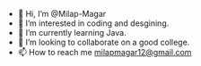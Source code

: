 - 👋 Hi, I’m @Milap-Magar
- 👀 I’m interested in coding and desgining.
- 🌱 I’m currently learning Java.
- 💞️ I’m looking to collaborate on a good college.
- 📫 How to reach me milapmagar12@gmail.com

<!---
Milap-Magar/Milap-Magar is a ✨ special ✨ repository because its `README.md` (this file) appears on your GitHub profile.
You can click the Preview link to take a look at your changes.
--->
